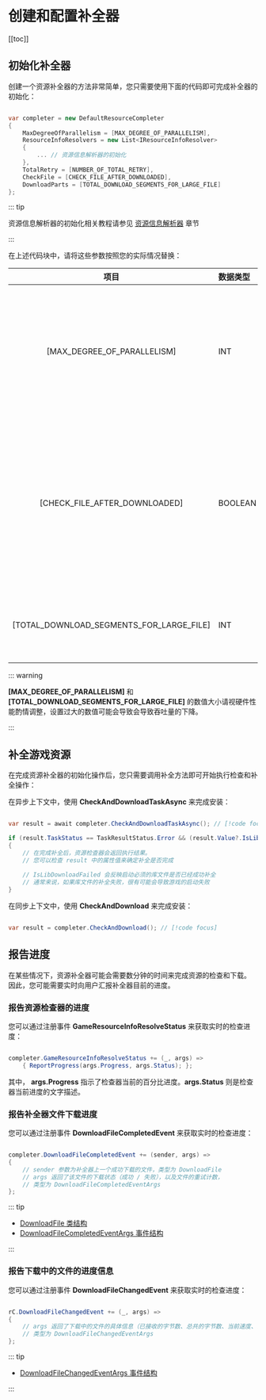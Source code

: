 # 创建和配置补全器

[[toc]]

## 初始化补全器

创建一个资源补全器的方法非常简单，您只需要使用下面的代码即可完成补全器的初始化：

```c#

var completer = new DefaultResourceCompleter
{
    MaxDegreeOfParallelism = [MAX_DEGREE_OF_PARALLELISM],
    ResourceInfoResolvers = new List<IResourceInfoResolver>
    {
        ... // 资源信息解析器的初始化
    },
    TotalRetry = [NUMBER_OF_TOTAL_RETRY],
    CheckFile = [CHECK_FILE_AFTER_DOWNLOADED],
    DownloadParts = [TOTAL_DOWNLOAD_SEGMENTS_FOR_LARGE_FILE]
};

```

::: tip

资源信息解析器的初始化相关教程请参见 [资源信息解析器](/zhCN/projbobcat/resourceCompleter/resourceInfoResolver/index) 章节

:::

在上述代码块中，请将这些参数按照您的实际情况替换：

|                    项目                    | 数据类型    |              说明              |
|:----------------------------------------:|:--------|:----------------------------:|
|       [MAX_DEGREE_OF_PARALLELISM]        | INT     |    资源检查并行程度（同时检查游戏资源的数量）     |
|      [CHECK_FILE_AFTER_DOWNLOADED]       | BOOLEAN |  在文件下载完成后检查文件完整性（如果存在资源校检码）  |
| [TOTAL_DOWNLOAD_SEGMENTS_FOR_LARGE_FILE] | INT     |         大文件下载时的分片数量          |

::: warning

**[MAX_DEGREE_OF_PARALLELISM]** 和 **[TOTAL_DOWNLOAD_SEGMENTS_FOR_LARGE_FILE]**
的数值大小请视硬件性能酌情调整，设置过大的数值可能会导致会导致吞吐量的下降。

:::

## 补全游戏资源

在完成资源补全器的初始化操作后，您只需要调用补全方法即可开始执行检查和补全操作：

在异步上下文中，使用 **CheckAndDownloadTaskAsync** 来完成安装：

```c#

var result = await completer.CheckAndDownloadTaskAsync(); // [!code focus]

if (result.TaskStatus == TaskResultStatus.Error && (result.Value?.IsLibDownloadFailed ?? false))
{
    // 在完成补全后，资源检查器会返回执行结果。
    // 您可以检查 result 中的属性值来确定补全是否完成
    
    // IsLibDownloadFailed 会反映启动必须的库文件是否已经成功补全
    // 通常来说，如果库文件的补全失败，很有可能会导致游戏的启动失败
}

```

在同步上下文中，使用 **CheckAndDownload** 来完成安装：

```c#

var result = completer.CheckAndDownload(); // [!code focus]

```

## 报告进度

在某些情况下，资源补全器可能会需要数分钟的时间来完成资源的检查和下载。
因此，您可能需要实时向用户汇报补全器目前的进度。

### 报告资源检查器的进度

您可以通过注册事件 **GameResourceInfoResolveStatus** 来获取实时的检查进度：

```c#

completer.GameResourceInfoResolveStatus += (_, args) => 
    { ReportProgress(args.Progress, args.Status); };

```

其中， **args.Progress** 指示了检查器当前的百分比进度。**args.Status** 则是检查器当前进度的文字描述。

### 报告补全器文件下载进度

您可以通过注册事件 **DownloadFileCompletedEvent** 来获取实时的检查进度：

```c#

completer.DownloadFileCompletedEvent += (sender, args) =>
{
    // sender 参数为补全器上一个成功下载的文件，类型为 DownloadFile
    // args 返回了该文件的下载状态（成功 / 失败），以及文件的重试计数，
    // 类型为 DownloadFileCompletedEventArgs
};

```

::: tip

+ [DownloadFile 类结构](https://github.com/Corona-Studio/ProjBobcat/blob/master/ProjBobcat/ProjBobcat/Class/Model/DownloadFile.cs)
+ [DownloadFileCompletedEventArgs 事件结构](https://github.com/Corona-Studio/ProjBobcat/blob/master/ProjBobcat/ProjBobcat/Event/DownloadFileCompletedEventArgs.cs)

:::

### 报告下载中的文件的进度信息

您可以通过注册事件 **DownloadFileChangedEvent** 来获取实时的检查进度：

```c#

rC.DownloadFileChangedEvent += (_, args) =>
{
    // args 返回了下载中的文件的具体信息（已接收的字节数、总共的字节数、当前速度、百分比进度）
    // 类型为 DownloadFileChangedEventArgs
};

```

::: tip

+ [DownloadFileChangedEventArgs 事件结构](https://github.com/Corona-Studio/ProjBobcat/blob/master/ProjBobcat/ProjBobcat/Event/DownloadFileChangedEventArgs.cs)

:::
